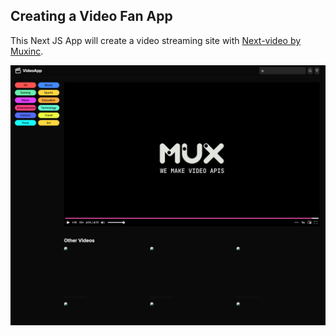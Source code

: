 ## Creating a Video Fan App

This Next JS App will create a video streaming site with [Next-video by Muxinc](https://github.com/muxinc/next-video).

![App Video interface](/public/photos/Mux-Video-App.png)
